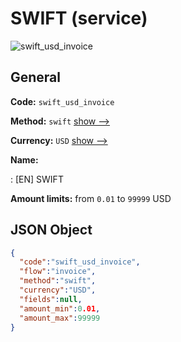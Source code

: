
# SWIFT (service) 
![swift_usd_invoice](https://static.openfintech.io/payment_methods/swift_usd_invoice/logo.svg?w=400&c=v0.59.26#w200)  

## General 
 
**Code:** `swift_usd_invoice` 
 
**Method:** `swift` 
 [show -->](/payment-methods/swift/) 
 
**Currency:** `USD` [show -->](/currencies/USD/) 
 
**Name:** 
 
:	[EN] SWIFT 
 
**Amount limits:** from `0.01` to `99999` USD 

## JSON Object 

```json
{
  "code":"swift_usd_invoice",
  "flow":"invoice",
  "method":"swift",
  "currency":"USD",
  "fields":null,
  "amount_min":0.01,
  "amount_max":99999
}
```  
